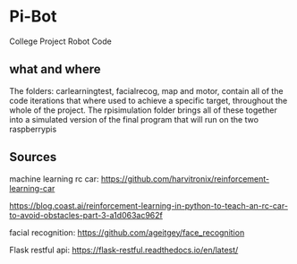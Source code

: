 # Pi-Bot
College Project Robot Code

## what and where
The folders: carlearningtest, facialrecog, map and motor, contain all of the code iterations that where used to achieve a specific target, throughout the whole of the project.
The rpisimulation folder brings all of these together into a simulated version of the final program that will run on the two raspberrypis

## Sources
machine learning rc car:
https://github.com/harvitronix/reinforcement-learning-car

https://blog.coast.ai/reinforcement-learning-in-python-to-teach-an-rc-car-to-avoid-obstacles-part-3-a1d063ac962f

facial recognition:
https://github.com/ageitgey/face_recognition

Flask restful api:
https://flask-restful.readthedocs.io/en/latest/


